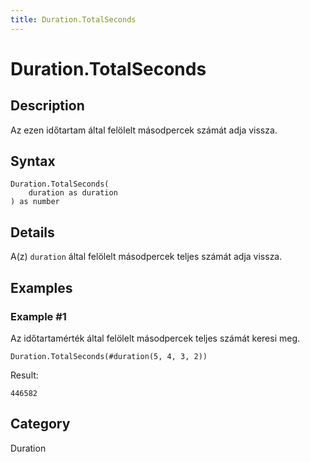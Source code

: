 ```yaml
---
title: Duration.TotalSeconds
---
```


# Duration.TotalSeconds


## Description

Az ezen időtartam által felölelt másodpercek számát adja vissza.


## Syntax

```powerquery
Duration.TotalSeconds(
    duration as duration
) as number
```


## Details

A(z) <code>duration</code> által felölelt másodpercek teljes számát adja vissza.


## Examples

### Example #1 
Az időtartamérték által felölelt másodpercek teljes számát keresi meg.
```powerquery
Duration.TotalSeconds(#duration(5, 4, 3, 2))
```

Result: 
```powerquery
446582
```




## Category
Duration
